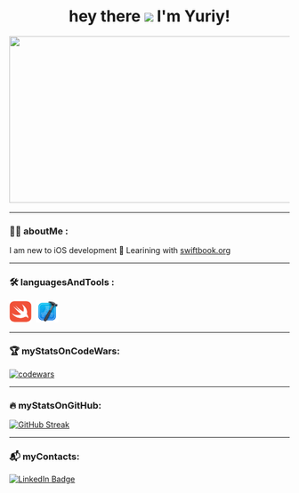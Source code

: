 <div id="header" align="center">
<h1>
  hey there
  <img src="https://media.giphy.com/media/hvRJCLFzcasrR4ia7z/giphy.gif" width="30px"/>
  I'm Yuriy!
</h1>
</div>
<div align="center">
  <img src="https://media.giphy.com/media/dWesBcTLavkZuG35MI/giphy.gif" width="600" height="300"/>
</div>

---

### :man_technologist: aboutMe :
I am new to iOS development :apple:
Learining with <a href="https://swiftbook.org/">swiftbook.org</a>

---

### :hammer_and_wrench: languagesAndTools :

<div>
  <img src="https://github.com/devicons/devicon/blob/master/icons/swift/swift-original.svg" title="Swift" alt="Swift" width="40" height="40"/>&nbsp;
  <img src="https://github.com/devicons/devicon/blob/master/icons/xcode/xcode-original.svg" title="XCode" alt="XCode" width="40" height="40"/>&nbsp;
</div>

---

### :trophy: myStatsOnCodeWars:

[![codewars](https://www.codewars.com/users/YuriyGubin/badges/large)](https://www.codewars.com/users/YuriyGubin)

---

### :fire: myStatsOnGitHub:

[![GitHub Streak](http://github-readme-streak-stats.herokuapp.com?user=yuriygubin&theme=dark&background=000000)](https://git.io/streak-stats)

---

### :mailbox_with_mail: myContacts:
<div id="badges"> 
  <a href="https://www.linkedin.com/in/yuriy-gubin-9557bb230/">
    <img src="https://img.shields.io/badge/LinkedIn-blue?style=for-the-badge&logo=linkedin&logoColor=white" alt="LinkedIn Badge"/>
  </a>
</div>
<iosdevelop.2022@gmail.com>

<div id="header" align="center">
<img src="https://komarev.com/ghpvc/?username=YuriyGubin&style=flat-square&color=blue" alt=""/>
</div>
